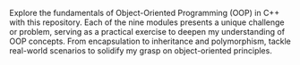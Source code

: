 Explore the fundamentals of Object-Oriented Programming (OOP) in C++ with this repository. 
Each of the nine modules presents a unique challenge or problem, serving as a practical exercise to deepen my understanding of OOP concepts. 
From encapsulation to inheritance and polymorphism, tackle real-world scenarios to solidify my grasp on object-oriented principles. 





